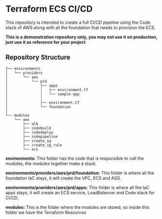 # Terraform ECS CI/CD

This repository is intended to create a full CI/CD pipeline using the Code stack of AWS along with all the foundation that needs to provision the ECS.

**This is a demonstration repository only, you may not use it on production, just use it as reference for your project**

## Repository Structure

```
├── environments
│   └── providers
│       └── aws
│           └── prd
│               ├── apps
│               │   ├── environment.tf
│               │   └── sample-app
│               │       
│               ├── environment.tf
│               └── foundation
│                   
└── modules
    └── aws
        ├── alb
        ├── codebuild
        ├── codedeploy
        ├── codepipeline
        ├── create_sg
        ├── create_sg_rule
        └── ecs
```

**environments:** This folder has the code that is responsible to call the modules, the modules together make a stack.

**environments/providers/aws/prd/foundation:** This folder is where all the foundation IaC stays, it will create the VPC, ECS and ASG.

**environments/providers/aws/prd/apps:** This folder is where all the IaC apps stays, it will create an ECS service, LoadBalancer and Code stack for CI/CD.

**modules:** This is the folder where the modules are stored, so inside this folder we have the Terraform Resources